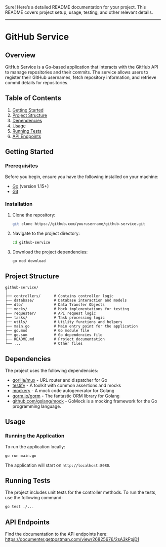 Sure! Here’s a detailed README documentation for your project. This README covers project setup, usage, testing, and other relevant details.

---

# GitHub Service

## Overview

GitHub Service is a Go-based application that interacts with the GitHub API to manage repositories and their commits. The service allows users to register their GitHub usernames, fetch repository information, and retrieve commit details for repositories.

## Table of Contents

1. [Getting Started](#getting-started)
2. [Project Structure](#project-structure)
3. [Dependencies](#dependencies)
4. [Usage](#usage)
5. [Running Tests](#running-tests)
6. [API Endpoints](#api-endpoints)

## Getting Started

### Prerequisites

Before you begin, ensure you have the following installed on your machine:

- [Go](https://golang.org/doc/install) (version 1.15+)
- [Git](https://git-scm.com/book/en/v2/Getting-Started-Installing-Git)

### Installation

1. Clone the repository:

   ```sh
   git clone https://github.com/yourusername/github-service.git
   ```

2. Navigate to the project directory:

   ```sh
   cd github-service
   ```

3. Download the project dependencies:

   ```sh
   go mod download
   ```

## Project Structure

```
github-service/
│
├── controllers/      # Contains controller logic
├── database/         # Database interaction and models
├── dto/              # Data Transfer Objects
├── mocks/            # Mock implementations for testing
├── requester/        # API request logic
├── tasks/            # Task processing logic
├── utils/            # Utility functions and helpers
├── main.go           # Main entry point for the application
├── go.mod            # Go module file
├── go.sum            # Go dependencies file
├── README.md         # Project documentation
└── ...               # Other files
```

## Dependencies

The project uses the following dependencies:

- [gorilla/mux](https://github.com/gorilla/mux) - URL router and dispatcher for Go
- [testify](https://github.com/stretchr/testify) - A toolkit with common assertions and mocks
- [mockery](https://github.com/vektra/mockery) - A mock code autogenerator for Golang
- [gorm.io/gorm](https://gorm.io/) - The fantastic ORM library for Golang
- [github.com/golang/mock](https://github.com/golang/mock) - GoMock is a mocking framework for the Go programming language.

## Usage

### Running the Application

To run the application locally:

```sh
go run main.go
```

The application will start on `http://localhost:8080`.

## Running Tests

The project includes unit tests for the controller methods. To run the tests, use the following command:

```sh
go test ./...
```

## API Endpoints

Find the documentation to the API endpoints here: https://documenter.getpostman.com/view/26825676/2sA3kPpjD1
